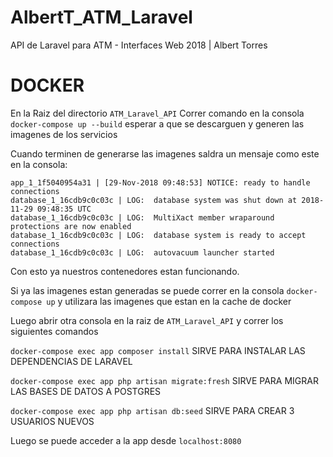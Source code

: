 # AlbertT_ATM_Laravel

API de Laravel para ATM - Interfaces Web 2018 | Albert Torres

# DOCKER

En la Raiz del directorio `ATM_Laravel_API`  Correr comando en la consola `docker-compose up --build` esperar a que se descarguen y generen las imagenes de los servicios

Cuando terminen de generarse las imagenes saldra un mensaje como este en la consola: 

```app_1_1f5040954a31 | [29-Nov-2018 09:48:53] NOTICE: fpm is running, pid 1
app_1_1f5040954a31 | [29-Nov-2018 09:48:53] NOTICE: ready to handle connections
database_1_16cdb9c0c03c | LOG:  database system was shut down at 2018-11-29 09:48:35 UTC
database_1_16cdb9c0c03c | LOG:  MultiXact member wraparound protections are now enabled
database_1_16cdb9c0c03c | LOG:  database system is ready to accept connections
database_1_16cdb9c0c03c | LOG:  autovacuum launcher started
```

Con esto ya nuestros contenedores estan funcionando.

Si ya las imagenes estan generadas se puede correr en la consola `docker-compose up` y utilizara las imagenes que estan en la cache de docker

Luego abrir otra consola en la raiz de `ATM_Laravel_API` y correr los siguientes comandos 

`docker-compose exec app composer install` SIRVE PARA INSTALAR LAS DEPENDENCIAS DE LARAVEL

`docker-compose exec app php artisan migrate:fresh` SIRVE PARA MIGRAR LAS BASES DE DATOS A POSTGRES

`docker-compose exec app php artisan db:seed` SIRVE PARA CREAR 3 USUARIOS NUEVOS

Luego se puede acceder a la app desde `localhost:8080`
 